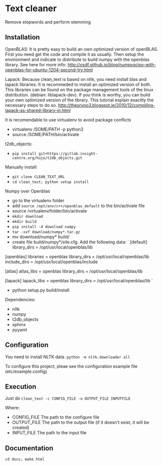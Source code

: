 Text cleaner
============

Remove stopwords and perform stemming

Installation
------------
OpenBLAS:
 It is pretty easy to build an own optimized version of openBLAS. First you need get the code and compile it as usually. Then setup the environment and indicate to distribute to build numpy with the openblas library. See here for more info: http://osdf.github.io/blog/numpyscipy-with-openblas-for-ubuntu-1204-second-try.html

Lapack:
Because clean_text is based on nltk, you need install blas and lapack libraries. It is recommeded to install an optimized version of both. This libraries can be found on the package management tools of the linux distribution. (debian: liblapack-dev). 
If you think is worthy, you can build your own optimized version of the library. This tutorial explain exacltly the necessary steps to do so. http://theoryno3.blogspot.ie/2010/12/compiling-lapack-as-shared-library-in.html

It is recomendable to use virtualenv to avoid package conflicts
* virtualenv /SOME/PATH -p python2
* source /SOME/PATH/bin/activate

t2db\_objects:
 * `pip install git+https://gitlab.insight-centre.org/hujo/t2db_objects.git`

Manually install:
* `git clone CLEAN_TEXT_URL`
* `cd clean_text; python setup install`

Numpy over Openblas
* go to the virtualenv folder
* add `source /opt/env/c++/openblas_default` to the bin/activate file
* source /virtualenv/folder/bin/activate
* `mkdir download`
* `mkdir build`
* `pip install -d download numpy`
* `tar -xvf download/numpy*.tar.gz`
* mv download/numpy* build/
* create file build/numpy*/site.cfg. Add the following data:
`
[default]
library_dirs = /opt/usr/local/openblas/lib

[openblas]
libraries = openblas
library_dirs = /opt/usr/local/openblas/lib
include_dirs = /opt/usr/local/openblas/include

[atlas]
atlas_libs = openblas
library_dirs = /opt/usr/local/openblas/lib

[lapack]
lapack_libs = openblas
library_dirs = /opt/usr/local/openblas/lib
`
* python setup.py build/install

Dependencies:
* nltk
* numpy
* t2db\_objects
* sphinx
* pyyaml

Configuration
-------------
You need to install NLTK data.
`python -m nltk.downloader all`

To configure this project, pleae see the configuration example file (etc/example.config)

Execution
---------
Just do
`clean_text -c CONFIG_FILE -o OUTPUT_FILE INPUTFILE` 

Where:
* CONFIG\_FILE The path to the configure file
* OUTPUT\_FILE The path to the output file (if it doesn't exist, it will be created)
* INPUT\_FILE The path to the input file

Documentation
-------------
`cd docs; make html`
